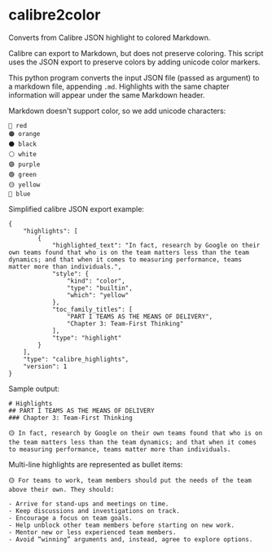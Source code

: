 # calibre2color

Converts from Calibre JSON highlight to colored Markdown.

Calibre can export to Markdown, but does not preserve coloring. This script uses the JSON export to preserve colors by adding unicode color markers.

This python program converts the input JSON file (passed as argument) to a markdown file, appending `.md`. Highlights with the same chapter information will appear under the same Markdown header.

Markdown doesn't support color, so we add unicode characters:

    🔴 red
    🟠 orange
    ⚫ black
    ⚪ white
    🟣 purple
    🟢 green
    🟡 yellow
    🔵 blue


Simplified calibre JSON export example:

    {
        "highlights": [
            {
                "highlighted_text": "In fact, research by Google on their own teams found that who is on the team matters less than the team dynamics; and that when it comes to measuring performance, teams matter more than individuals.",
                "style": {
                    "kind": "color",
                    "type": "builtin",
                    "which": "yellow"
                },
                "toc_family_titles": [
                    "PART I TEAMS AS THE MEANS OF DELIVERY",
                    "Chapter 3: Team-First Thinking"
                ],
                "type": "highlight"
            }
        ],
        "type": "calibre_highlights",
        "version": 1
    }

Sample output:

    # Highlights
    ## PART I TEAMS AS THE MEANS OF DELIVERY
    ### Chapter 3: Team-First Thinking

    🟡 In fact, research by Google on their own teams found that who is on the team matters less than the team dynamics; and that when it comes to measuring performance, teams matter more than individuals.

Multi-line highlights are represented as bullet items:

    🟡 For teams to work, team members should put the needs of the team above their own. They should:

    - Arrive for stand-ups and meetings on time.
    - Keep discussions and investigations on track.
    - Encourage a focus on team goals.
    - Help unblock other team members before starting on new work.
    - Mentor new or less experienced team members.
    - Avoid “winning” arguments and, instead, agree to explore options.
